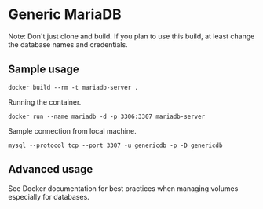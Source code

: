 # Generic MariaDB

Note: Don't just clone and build. If you plan to use this build, at least change the database names and credentials.

## Sample usage

    docker build --rm -t mariadb-server .

Running the container.

    docker run --name mariadb -d -p 3306:3307 mariadb-server

Sample connection from local machine.

    mysql --protocol tcp --port 3307 -u genericdb -p -D genericdb

## Advanced usage

See Docker documentation for best practices when managing volumes especially for databases.

